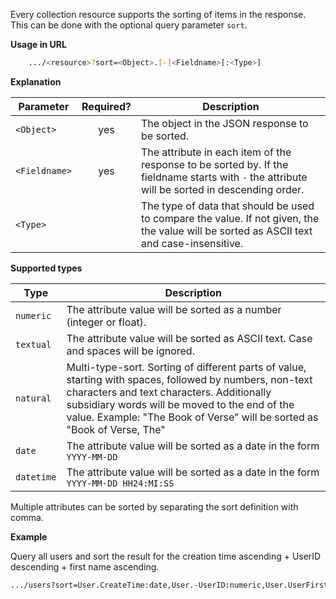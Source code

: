 Every collection resource supports the sorting of items in the response. This can be done with the optional query parameter ```sort```.

**Usage in URL**
``` bash
    .../<resource>?sort=<Object>.[-]<Fieldname>[:<Type>]
```


**Explanation**

|Parameter|Required?|Description|
|-|:-:|-|
|```<Object>```|yes|The object in the JSON response to be sorted.|
|```<Fieldname>```|yes|The attribute in each item of the response to be sorted by. If the fieldname starts with ```-``` the attribute will be sorted in descending order.|
|```<Type>```||The type of data that should be used to compare the value. If not given, the the value will be sorted as ASCII text and case-insensitive.|


**Supported types**

|Type|Description|
|-|-|
|```numeric```|The attribute value will be sorted as a number (integer or float).|
|```textual```|The attribute value will be sorted as ASCII text. Case and spaces will be ignored.|
|```natural```|Multi-type-sort. Sorting of different parts of value, starting with spaces, followed by numbers, non-text characters and text characters. Additionally subsidiary words will be moved to the end of the value. Example: "The Book of Verse" will be sorted as "Book of Verse, The"|
|```date```|The attribute value will be sorted as a date in the form ```YYYY-MM-DD```|
|```datetime```|The attribute value will be sorted as a date in the form ```YYYY-MM-DD HH24:MI:SS```|

Multiple attributes can be sorted by separating the sort definition with comma. 


**Example**

Query all users and sort the result for the creation time ascending + UserID descending + first name ascending.

``` bash
.../users?sort=User.CreateTime:date,User.-UserID:numeric,User.UserFirstname
```
